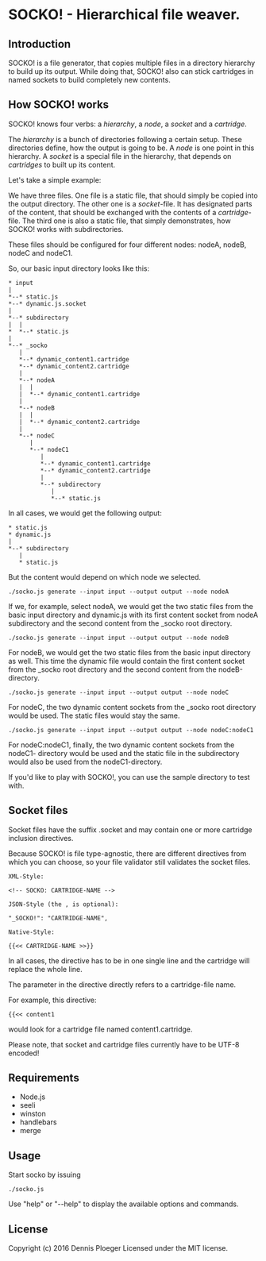 # SOCKO! - Hierarchical file weaver.

## Introduction

SOCKO! is a file generator, that copies multiple files in a directory 
hierarchy to build up its output. While doing that, SOCKO! also can stick
cartridges in named sockets to build completely new contents.

## How SOCKO! works

SOCKO! knows four verbs: a _hierarchy_, a _node_, a _socket_ and a _cartridge_.

The _hierarchy_ is a bunch of directories following a certain setup. These
directories define, how the output is going to be. A _node_ is one point
in this hierarchy. A _socket_ is a special file in the hierarchy, that depends
on _cartridges_ to built up its content.

Let's take a simple example:

We have three files. One file is a static file, that should simply be copied 
into the output directory. The other one is a _socket_-file. It has designated
 parts of the content, that should be exchanged with the contents of a
_cartridge_-file. The third one is also a static file, that simply
demonstrates, how SOCKO! works with subdirectories.

These files should be configured for four different nodes: nodeA, nodeB, nodeC 
and nodeC1.
  
So, our basic input directory looks like this:

    * input
    |
    *--* static.js
    *--* dynamic.js.socket
    |
    *--* subdirectory
    |  |
    *  *--* static.js
    |
    *--* _socko
       |
       *--* dynamic_content1.cartridge
       *--* dynamic_content2.cartridge
       |
       *--* nodeA
       |  |
       |  *--* dynamic_content1.cartridge
       |  
       *--* nodeB
       |  |
       |  *--* dynamic_content2.cartridge
       |
       *--* nodeC
          |
          *--* nodeC1
             |
             *--* dynamic_content1.cartridge
             *--* dynamic_content2.cartridge
             |
             *--* subdirectory
                |
                *--* static.js
             
In all cases, we would get the following output:

    * static.js
    * dynamic.js
    |
    *--* subdirectory
       |
       * static.js
       
But the content would depend on which node we selected.

    ./socko.js generate --input input --output output --node nodeA

If we, for example, select nodeA, we would get the two static files from the 
basic input directory and dynamic.js with its first content socket from nodeA
subdirectory and the second content from the _socko root directory.

    ./socko.js generate --input input --output output --node nodeB

For nodeB, we would get the two static files from the basic input directory as
well. This time the dynamic file would contain the first content socket from
the _socko root directory and the second content from the nodeB-directory.

    ./socko.js generate --input input --output output --node nodeC

For nodeC, the two dynamic content sockets from the _socko root directory 
would be used. The static files would stay the same.

    ./socko.js generate --input input --output output --node nodeC:nodeC1

For nodeC:nodeC1, finally, the two dynamic content sockets from the nodeC1-
 directory would be used and the static file in the subdirectory would also
 be used from the nodeC1-directory.
 
If you'd like to play with SOCKO!, you can use the sample directory to test 
with.
 
## Socket files

Socket files have the suffix .socket and may contain one or more cartridge
inclusion directives.

Because SOCKO! is file type-agnostic, there are different directives from
which you can choose, so your file validator still validates the socket files.

    XML-Style:
    
    <!-- SOCKO: CARTRIDGE-NAME -->
    
    JSON-Style (the , is optional):
    
    "_SOCKO!": "CARTRIDGE-NAME",
    
    Native-Style:
    
    {{<< CARTRIDGE-NAME >>}}
    
In all cases, the directive has to be in one single line and the cartridge will
replace the whole line.

The parameter in the directive directly refers to a cartridge-file name.
 
For example, this directive:

    {{<< content1

would look for a cartridge file named content1.cartridge.

Please note, that socket and cartridge files currently have to be UTF-8 encoded!

## Requirements

* Node.js
* seeli
* winston
* handlebars
* merge

## Usage

Start socko by issuing

    ./socko.js

Use "help" or "--help" to display the available options and commands.

## License

Copyright (c) 2016 Dennis Ploeger
Licensed under the MIT license.
